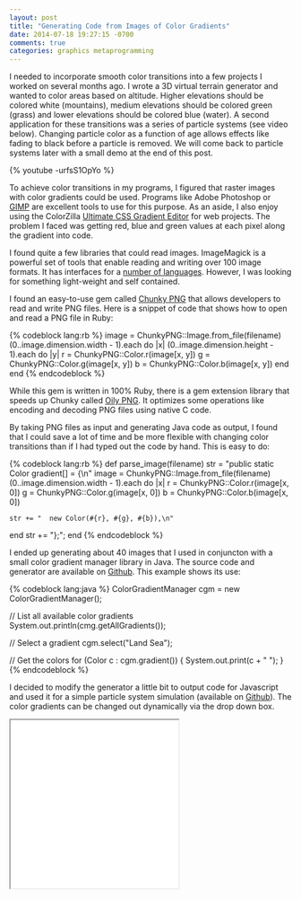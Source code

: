 ```yaml
---
layout: post
title: "Generating Code from Images of Color Gradients"
date: 2014-07-18 19:27:15 -0700
comments: true
categories: graphics metaprogramming
---
```

I needed to incorporate smooth color transitions into a few projects I worked on several months ago. I wrote a 3D virtual terrain generator and wanted to color areas based on altitude. Higher elevations should be colored white (mountains), medium elevations should be colored green (grass) and lower elevations should be colored blue (water). A second application for these transitions was a series of particle systems (see video below). Changing particle color as a function of age allows effects like fading to black before a particle is removed. We will come back to particle systems later with a small demo at the end of this post.

{% youtube -urfsS1OpYo %}

To achieve color transitions in my programs, I figured that raster images with color gradients could be used. Programs like Adobe Photoshop or [GIMP](http://www.gimp.org/) are excellent tools to use for this purpose. As an aside, I also enjoy using the ColorZilla [Ultimate CSS Gradient Editor](http://www.colorzilla.com/gradient-editor/) for web projects. The problem I faced was getting red, blue and green values at each pixel along the gradient into code. 

<!-- more -->

I found quite a few libraries that could read images. ImageMagick is a powerful set of tools that enable reading and writing over 100 image formats. It has interfaces for a [number of languages](http://www.imagemagick.org/script/api.php). However, I was looking for something light-weight and self contained. 

I found an easy-to-use gem called [Chunky PNG](https://github.com/wvanbergen/chunky_png) that allows developers to read and write PNG files. Here is a snippet of code that shows how to open and read a PNG file in Ruby:

{% codeblock lang:rb %}
image = ChunkyPNG::Image.from_file(filename)
(0..image.dimension.width - 1).each do |x|
  (0..image.dimension.height - 1).each do |y|
    r = ChunkyPNG::Color.r(image[x, y])
    g = ChunkyPNG::Color.g(image[x, y])
    b = ChunkyPNG::Color.b(image[x, y])
  end
end
{% endcodeblock %}

While this gem is written in 100% Ruby, there is a gem extension library that speeds up Chunky called [Oily PNG](https://github.com/wvanbergen/oily_png). It optimizes some operations like encoding and decoding PNG files using native C code.

By taking PNG files as input and generating Java code as output, I found that I could save a lot of time and be more flexible with changing color transitions than if I had typed out the code by hand. This is easy to do:

{% codeblock lang:rb %}
def parse_image(filename)
  str = "public static Color gradient[] = {\n"
  image = ChunkyPNG::Image.from_file(filename)
  (0..image.dimension.width - 1).each do |x|
    r = ChunkyPNG::Color.r(image[x, 0])
    g = ChunkyPNG::Color.g(image[x, 0])
    b = ChunkyPNG::Color.b(image[x, 0])

    str += "  new Color(#{r}, #{g}, #{b}),\n"
  end
  str += "};";
end
{% endcodeblock %}

I ended up generating about 40 images that I used in conjuncton with a small color gradient manager library in Java. The source code and generator are available on [Github](https://github.com/nick-aschenbach/code-generated-color-gradients). This example shows its use:

{% codeblock lang:java %}
ColorGradientManager cgm = new ColorGradientManager();

// List all available color gradients
System.out.println(cmg.getAllGradients());

// Select a gradient
cgm.select("Land Sea");

// Get the colors
for (Color c : cgm.gradient()) {
  System.out.print(c + " ");
}
{% endcodeblock %}

I decided to modify the generator a little bit to output code for Javascript and used it for a simple particle system simulation (available on [Github](https://github.com/nick-aschenbach/particle-system-color-gradients)). The color gradients can be changed out dynamically via the drop down box.

<iframe src="/assets/2014-07-18-generating-code-from-color-gradients/index.html" width="300" height="300"></iframe>
